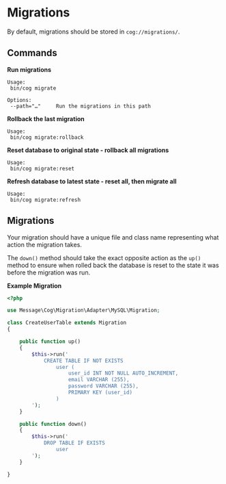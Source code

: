 # Migrations

By default, migrations should be stored in `cog://migrations/`.


## Commands

<!--
**Make a new migration class**

```
Usage:
 bin/cog migrate:make create_foo_table

Options:
 --create		Create a table
 --update		Update a table
```
-->

**Run migrations**

```
Usage:
 bin/cog migrate

Options:
 --path="…"		Run the migrations in this path
```

**Rollback the last migration**

```
Usage:
 bin/cog migrate:rollback
```

**Reset database to original state - rollback all migrations**

```
Usage:
 bin/cog migrate:reset
```

**Refresh database to latest state - reset all, then migrate all**

```
Usage:
 bin/cog migrate:refresh
```



## Migrations

Your migration should have a unique file and class name representing what action the migration takes.

The `down()` method should take the exact opposite action as the `up()` method to ensure when rolled back the database is reset to the state it was before the migration was run.

**Example Migration**

```php
<?php

use Message\Cog\Migration\Adapter\MySQL\Migration;

class CreateUserTable extends Migration
{

	public function up()
	{
		$this->run('
			CREATE TABLE IF NOT EXISTS
				user (
					user_id INT NOT NULL AUTO_INCREMENT,
					email VARCHAR (255),
					password VARCHAR (255),
					PRIMARY KEY (user_id)
				)
		');
	}

	public function down()
	{
		$this->run('
			DROP TABLE IF EXISTS
				user
		');
	}

}
```

<!--
When you run the `migrate:make` command one of the follow stub classes will be created in `/migrations/###_foo.php` with a timestamp prefix for uniqueness.


**Blank**

`bin/cog migrate:make foo`


```
class ###Foo extends Migration {

	public function up()
	{
		$this->run('');
	}
	
	public function down()
	{
		$this->run('');
	}
	
}
```

**Create**

`bin/cog migrate:make create_foo_table --create`

```
class ###CreateFooTable extends Migration {

	public function up()
	{
		$this->run('
			CREATE TABLE foo (
				id INT(11),
				PRIMARY KEY (id)
			)
		');
		
	}
	
	public function down()
	{
		$this->run('DROP TABLE foo');
	}

}
```

**Update**

`bin/cog migrate:make update_foo_table --update`

```
class ###UpdateFooTable extends Migration {
	
	public function up()
	{
		$this->run('
			ALTER TABLE foo
		');
	}
	
	public function down()
	{
		$this->run('
			ALTER TABLE foo
		');
	}
	
}
```
-->